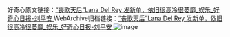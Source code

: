 好奇心原文链接：[“丧歌天后”Lana Del Rey 发新单，依旧很高冷很萎靡_娱乐_好奇心日报-刘平安 ](https://www.qdaily.com/articles/12181.html)
WebArchive归档链接：[“丧歌天后”Lana Del Rey 发新单，依旧很高冷很萎靡_娱乐_好奇心日报-刘平安 ](http://web.archive.org/web/20190623171957/https://www.qdaily.com/articles/12181.html)
![image](http://ww3.sinaimg.cn/large/007d5XDply1g3x0450rouj30u03ntkjl)